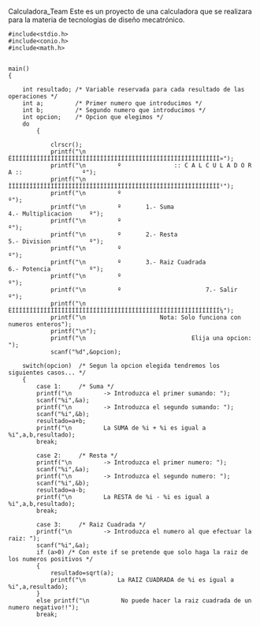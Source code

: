 Calculadora_Team
Este es un proyecto de una calculadora que se realizara para la materia de tecnologías de diseño mecatrónico.

	
	#include<stdio.h>
	#include<conio.h>
	#include<math.h>
 

	main()
	{

		int resultado; /* Variable reservada para cada resultado de las operaciones */
		int a;         /* Primer numero que introducimos */
		int b;         /* Segundo numero que introducimos */
		int opcion;    /* Opcion que elegimos */
		do
			{
		
				clrscr();
				printf("\n         ÉÍÍÍÍÍÍÍÍÍÍÍÍÍÍÍÍÍÍÍÍÍÍÍÍÍÍÍÍÍÍÍÍÍÍÍÍÍÍÍÍÍÍÍÍÍÍÍÍÍÍÍÍÍÍÍÍÍÍÍ»");
				printf("\n         º               :: C A L C U L A D O R A ::                 º");
				printf("\n         ÌÍÍÍÍÍÍÍÍÍÍÍÍÍÍÍÍÍÍÍÍÍÍÍÍÍÍÍÍÍÍÍÍÍÍÍÍÍÍÍÍÍÍÍÍÍÍÍÍÍÍÍÍÍÍÍÍÍÍÍ¹");
				printf("\n         º                                                           º");
				printf("\n         º       1.- Suma                     4.- Multiplicacion     º");
				printf("\n         º                                                           º");
				printf("\n         º       2.- Resta                    5.- Division           º");
				printf("\n         º                                                           º");
				printf("\n         º       3.- Raiz Cuadrada            6.- Potencia           º");
				printf("\n         º                                                           º");
				printf("\n         º                        7.- Salir                          º");
				printf("\n         ÈÍÍÍÍÍÍÍÍÍÍÍÍÍÍÍÍÍÍÍÍÍÍÍÍÍÍÍÍÍÍÍÍÍÍÍÍÍÍÍÍÍÍÍÍÍÍÍÍÍÍÍÍÍÍÍÍÍÍÍ¼");
				printf("\n                     Nota: Solo funciona con numeros enteros");
				printf("\n");
				printf("\n                              Elija una opcion: ");
				scanf("%d",&opcion);
		
		switch(opcion)  /* Segun la opcion elegida tendremos los siguientes casos... */
		{
			case 1:     /* Suma */
			printf("\n         -> Introduzca el primer sumando: ");
			scanf("%i",&a);
			printf("\n         -> Introduzca el segundo sumando: ");
			scanf("%i",&b);
			resultado=a+b;
			printf("\n         La SUMA de %i + %i es igual a %i",a,b,resultado);
			break;
 
			case 2:     /* Resta */
			printf("\n         -> Introduzca el primer numero: ");
			scanf("%i",&a);
			printf("\n         -> Introduzca el segundo numero: ");
			scanf("%i",&b);
			resultado=a-b;
			printf("\n         La RESTA de %i - %i es igual a %i",a,b,resultado);
			break;
 
			case 3:     /* Raiz Cuadrada */
			printf("\n         -> Introduzca el numero al que efectuar la raiz: ");
			scanf("%i",&a);
			if (a>0) /* Con este if se pretende que solo haga la raiz de los numeros positivos */
			{
				resultado=sqrt(a);
				printf("\n         La RAIZ CUADRADA de %i es igual a %i",a,resultado);
			}
			else printf("\n         No puede hacer la raiz cuadrada de un numero negativo!!");
			break;
			
